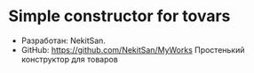 # Simple constructor for tovars
- Разработан: NekitSan. 
- GitHub: https://github.com/NekitSan/MyWorks
Простенький конструктор для товаров

